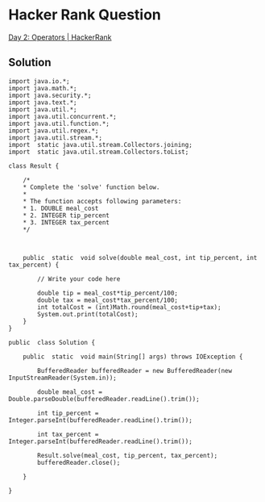 # Hacker Rank Question
[Day 2: Operators | HackerRank](https://www.hackerrank.com/challenges/30-operators/problem?isFullScreen=true)
## Solution

    import java.io.*;
	import java.math.*;
	import java.security.*;
	import java.text.*;
	import java.util.*;
	import java.util.concurrent.*;
	import java.util.function.*;
	import java.util.regex.*;
	import java.util.stream.*;
	import  static java.util.stream.Collectors.joining;
	import  static java.util.stream.Collectors.toList;

	class Result {

		/*
		* Complete the 'solve' function below.
		*
		* The function accepts following parameters:
		* 1. DOUBLE meal_cost
		* 2. INTEGER tip_percent
		* 3. INTEGER tax_percent
		*/

	  

		public  static  void solve(double meal_cost, int tip_percent, int tax_percent) {

			// Write your code here

			double tip = meal_cost*tip_percent/100;
			double tax = meal_cost*tax_percent/100;
			int totalCost = (int)Math.round(meal_cost+tip+tax);
			System.out.print(totalCost);
		}
	}
	
	public  class Solution {

		public  static  void main(String[] args) throws IOException {

			BufferedReader bufferedReader = new BufferedReader(new InputStreamReader(System.in));

			double meal_cost = Double.parseDouble(bufferedReader.readLine().trim());

			int tip_percent = Integer.parseInt(bufferedReader.readLine().trim());

			int tax_percent = Integer.parseInt(bufferedReader.readLine().trim());

			Result.solve(meal_cost, tip_percent, tax_percent);
			bufferedReader.close();

		}

	}
